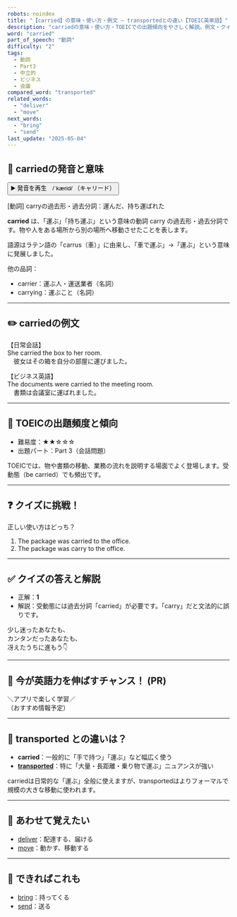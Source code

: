 ```yaml
---
robots: noindex
title: "【carried】の意味・使い方・例文 ― transportedとの違い【TOEIC英単語】"
description: "carriedの意味・使い方・TOEICでの出題傾向をやさしく解説。例文・クイズ付きでtransportedとの違いもわかりやすく学べます。"
word: "carried"
part_of_speech: "動詞"
difficulty: "2"
tags:
  - 動詞
  - Part3
  - 中立的
  - ビジネス
  - 会議
compared_word: "transported"
related_words:
  - "deliver"
  - "move"
next_words:
  - "bring"
  - "send"
last_update: "2025-05-04"
---
```


## 🔰 carriedの発音と意味

<button class="play-audio" onclick="playTTS('carried')">
  <span class="play-audio-main">
    ▶️ 発音を再生　/ˈkærid/
  </span>
  <span class="play-audio-sub">
    （キャリード）
  </span>
</button>

[動詞] carryの過去形・過去分詞：運んだ、持ち運ばれた

**carried** は、「運ぶ」「持ち運ぶ」という意味の動詞 carry の過去形・過去分詞です。物や人をある場所から別の場所へ移動させたことを表します。

語源はラテン語の「carrus（車）」に由来し、「車で運ぶ」→「運ぶ」という意味に発展しました。

他の品詞：  
- carrier：運ぶ人・運送業者（名詞）
- carrying：運ぶこと（名詞）

---

## ✏️ carriedの例文

【日常会話】  
She carried the box to her room.  
　彼女はその箱を自分の部屋に運びました。

【ビジネス英語】  
The documents were carried to the meeting room.  
　書類は会議室に運ばれました。

---

## 🎯 TOEICの出題頻度と傾向

- 難易度：★★☆☆☆
- 出題パート：Part 3（会話問題）

TOEICでは、物や書類の移動、業務の流れを説明する場面でよく登場します。受動態（be carried）でも頻出です。

---

## ❓ クイズに挑戦！

正しい使い方はどっち？

1. The package was carried to the office.  
2. The package was carry to the office.

---

## ✅ クイズの答えと解説

- 正解：**1**
- 解説：受動態には過去分詞「carried」が必要です。「carry」だと文法的に誤りです。

少し迷ったあなたも、  
カンタンだったあなたも、  
冴えたうちに進もう👇️

---

## 🚀 今が英語力を伸ばすチャンス！ (PR)

<div class="info-center">
＼アプリで楽しく学習／<br>  
（おすすめ情報予定）
</div>

---

## 🤔  transported との違いは？

- **carried**：一般的に「手で持つ」「運ぶ」など幅広く使う
- **[transported](/transported)**：特に「大量・長距離・乗り物で運ぶ」ニュアンスが強い

carriedは日常的な「運ぶ」全般に使えますが、transportedはよりフォーマルで規模の大きな移動に使われます。

---

## 🧩 あわせて覚えたい

- [deliver](/deliver)：配達する、届ける
- [move](/move)：動かす、移動する

---

## 📖 できればこれも

- [bring](/bring)：持ってくる
- [send](/send)：送る

<!-- cvid: aid48_bid16 -->
